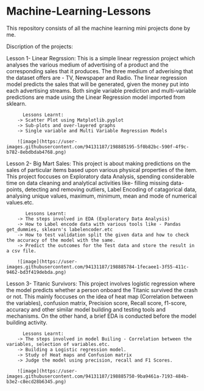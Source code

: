 # Machine-Learning-Lessons
This repository consists of all the machine learning mini projects done by me.

Discription of the projects:

Lesson 1- Linear Regrssion:
          This is a simple linear regression project which analyses the various medium of advertising of a product and the corresponding sales that it produces. The three medium of adverising that the dataset offers are - TV, Newspaper and Radio. The linear regression model predicts the sales that will be generated, given the money put into each advertising streams. Both single variable prediction and multi-variable predictions are made using the Linear Regression model imported from sklearn.
          
          Lessons Learnt:
        -> Scatter Plot using Matplotlib.pyplot
        -> Sub-plots and over-layered graphs
        -> Single variable and Multi Variable Regression Models
        
        ![image](https://user-images.githubusercontent.com/94131187/198885195-5f0b82bc-590f-4f9c-b782-8ebdbdab4768.png)

 
Lesson 2- Big Mart Sales:
        This project is about making predictions on the sales of particular items based upon various physical properties of the item. This project foccuses on Exploratory data Analysis, spending considerable time on data cleaning and analytical activities like- filling missing data-points, detecting and removing outliers, Label Encoding of catagorical data, analysing unique values, maximum, minimum, mean and mode of numerical values.etc.  
        
           Lessons Learnt:
        -> The steps involved in EDA (Exploratory Data Analysis)
        -> How to Label encode data with various tools like - Pandas get_dummies, sklearn's labelencoder.etc
        -> How to test validation split the given data and how to check the accuracy of the model with the same.
        -> Predict the outcomes for the Test data and store the result in a csv file. 
        
        ![image](https://user-images.githubusercontent.com/94131187/198885784-1fecaee1-3f55-411c-9462-bd3f419debda.png)

        
Lesson 3- Titanic Survivors:
          This project involves logistic regression where the model predicts whether a person onboard the Titanic survived the crash or not. This mainly foccuses on the idea of heat map (Correlation between the variables), confusion matrix, Precision score, Recall score, f1-score, accuracy and other similar model building and testing tools and mechanisms. On the other hand, a brief EDA is conducted before the model building activity.
          
          Lessons Learnt:
        -> The steps involved in model Builing - Correlation between the variables, selection of variables.etc.
        -> Building a Logistic regression model.
        -> Study of Heat maps and Confusion matrix
        -> Judge the model using precision, recall and F1 Scores.
        
        ![image](https://user-images.githubusercontent.com/94131187/198885750-9ba9461a-7193-484b-b3e2-c8ecd28b6345.png)

          
